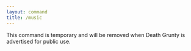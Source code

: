 ```yaml
---
layout: command
title: /music
---
```


This command is temporary and will be removed when Death Grunty is advertised for public use.